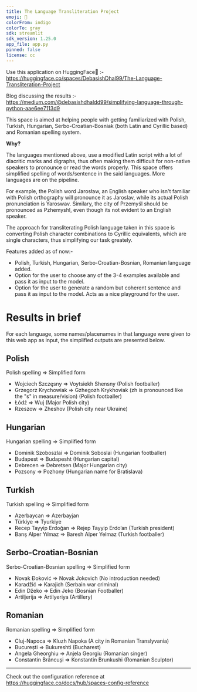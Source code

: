 ```yaml
---
title: The Language Transliteration Project
emoji: 🔡
colorFrom: indigo
colorTo: gray
sdk: streamlit
sdk_version: 1.25.0
app_file: app.py
pinned: false
license: cc
---
```

Use this application on HuggingFace🤗 :- https://huggingface.co/spaces/DebasishDhal99/The-Language-Transliteration-Project

Blog discussing the results :- https://medium.com/@debasishdhaldd99/simplifying-language-through-python-aae6ee7113d9

This space is aimed at helping people with getting familiarized with Polish, Turkish, Hungarian, Serbo-Croatian-Bosniak (both Latin and Cyrillic based) and Romanian spelling system. 

**Why?**

The languages mentioned above, use a modified Latin script with a lot of diacritic marks and digraphs, thus often making them difficult for non-native speakers to pronounce or read the words 
properly. This space offers simplified spelling of words/sentence in the said languages. More languages are on the pipeline.

For example, the Polish word Jarosław, an English speaker who isn't familiar with Polish orthography will pronounce it as Jaroslav, while its actual Polish pronunciation 
is Yaroswav. Similary, the city of Przemyśl should be pronounced as Pzhemyshl, even though its not evident to an English speaker.

The approach for transliterating Polish language taken in this space is converting Polish character combinations to Cyrillic equivalents, which are single characters, thus 
simplifying our task greately.

Features added as of now:- 
-    Polish, Turkish, Hungarian, Serbo-Croatian-Bosnian, Romanian language added.
-    Option for the user to choose any of the 3-4 examples available and pass it as input to the model.
-    Option for the user to generate a random but coherent sentence and pass it as input to the model. Acts as a nice playground for the user.

# Results in brief
For each language, some names/placenames in that language were given to this web app as input, the simplified outputs are presented below. 

## Polish 
Polish spelling => Simplified form

- Wojciech Szczęsny => Voytsiekh Shensny (Polish footballer)
- Grzegorz Krychowiak => Gzhegozh Krykhoviak (zh is pronounced like the "s" in measure/vision) (Polish footballer)
- Łódź => Wuj (Major Polish city)
- Rzeszow => Zheshov (Polish city near Ukraine)

## Hungarian
Hungarian spelling => Simplified form

- Dominik Szoboszlai => Dominik Soboslai (Hungarian footballer)
- Budapest => Budapesht (Hungarian capital)
- Debrecen => Debretsen (Major Hungarian city)
- Pozsony => Pozhony (Hungarian name for Bratislava)

## Turkish
Turkish spelling => Simplified form

- Azerbaycan => Azerbayjan
- Türkiye => Tyurkiye
- Recep Tayyip Erdoğan => Rejep Tayyip Erdo’an (Turkish president)
- Barış Alper Yılmaz => Baresh Alper Yelmaz (Turkish footballer)

## Serbo-Croatian-Bosnian
Serbo-Croatian-Bosnian spelling => Simplified form

- Novak Đoković => Novak Jokovich (No introduction needed)
- Karadžić => Karajich (Serbain war criminal)
- Edin Džeko => Edin Jeko (Bosnian Footballer)
- Artiljerija => Artilyeriya (Artillery)

## Romanian
Romanian spelling => Simplified form

- Cluj-Napoca => Kluzh Napoka (A city in Romanian Translyvania)
- București => Bukureshti (Bucharest)
- Angela Gheorghiu => Anjela Georgiu (Romanian singer)
- Constantin Brâncuși => Konstantin Brunkushi (Romanian Sculptor)


*************************************************************************************************
Check out the configuration reference at https://huggingface.co/docs/hub/spaces-config-reference
